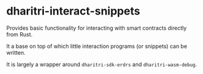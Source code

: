 # dharitri-interact-snippets

Provides basic functionality for interacting with smart contracts directly from Rust.

It a base on top of which little interaction programs (or snippets) can be written.

It is largely a wrapper around `dharitri-sdk-erdrs` and `dharitri-wasm-debug`.
